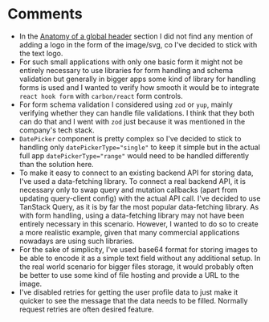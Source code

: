# Comments

- In the [Anatomy of a global header](https://carbondesignsystem.com/patterns/global-header/#anatomy-of-a-global-header) section I did not find any mention of adding a logo in the form of the image/svg, co I've decided to stick with the text logo.
- For such small applications with only one basic form it might not be entirely necessary to use libraries for form handling and schema validation but generally in bigger apps some kind of library for handling forms is used and I wanted to verify how smooth it would be to integrate `react hook form` with `carbon/react` form controls.
- For form schema validation I considered using `zod` or `yup`, mainly verifying whether they can handle file validations. I think that they both can do that and I went with `zod` just because it was mentioned in the company's tech stack.
- `DatePicker` component is pretty complex so I've decided to stick to handling only `datePickerType="single"` to keep it simple but in the actual full app `datePickerType="range"` would need to be handled differently than the solution here.
- To make it easy to connect to an existing backend API for storing data, I've used a data-fetching library. To connect a real backend API, it is necessary only to swap query and mutation callbacks (apart from updating query-client config) with the actual API call. I've decided to use TanStack Query, as it is by far the most popular data-fetching library. As with form handling, using a data-fetching library may not have been entirely necessary in this scenario. However, I wanted to do so to create a more realistic example, given that many commercial applications nowadays are using such libraries.
- For the sake of simplicity, I've used base64 format for storing images to be able to encode it as a simple text field without any additional setup. In the real world scenario for bigger files storage, it would probably often be better to use some kind of file hosting and provide a URL to the image.
- I've disabled retries for getting the user profile data to just make it quicker to see the message that the data needs to be filled. Normally request retries are often desired feature.